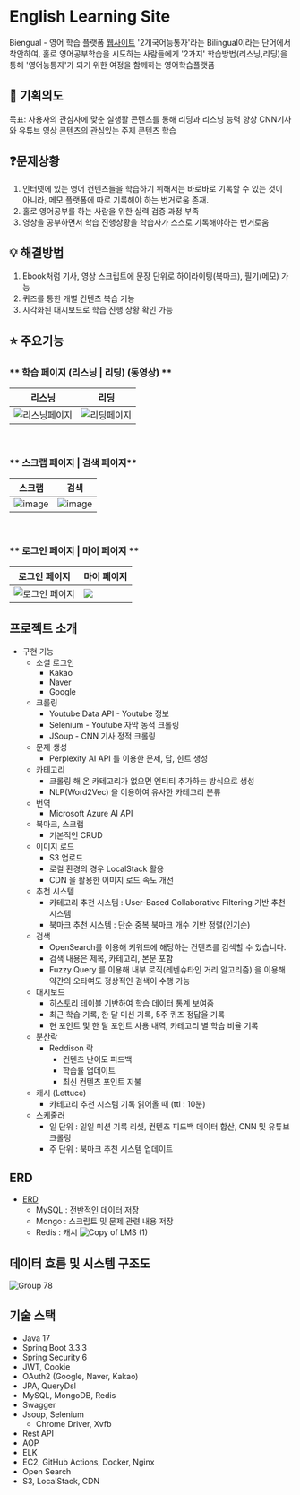 # English Learning Site

Biengual - 영어 학습 플랫폼 [웹사이트](https://biengual.store)
'2개국어능통자'라는 Bilingual이라는 단어에서 착안하여, 홀로 영어공부학습을 시도하는 사람들에게 '2가지' 학습방법(리스닝,리딩)을 통해 '영어능통자'가 되기 위한 여정을 함께하는 영어학습플랫폼

## 🎯 기획의도

목표: 사용자의 관심사에 맞춘 실생활 콘텐츠를 통해 리딩과 리스닝 능력 향상
CNN기사와 유튜브 영상 콘텐츠의 관심있는 주제 콘텐츠 학습

## ❓문제상황

1. 인터넷에 있는 영어 컨텐츠들을 학습하기 위해서는 바로바로 기록할 수 있는 것이 아니라, 메모 플랫폼에 따로 기록해야 하는 번거로움 존재.
2. 홀로 영어공부를 하는 사람을 위한 실력 검증 과정 부족
3. 영상을 공부하면서 학습 진행상황을 학습자가 스스로 기록해야하는 번거로움

## 💡 해결방법

1. Ebook처럼 기사, 영상 스크립트에 문장 단위로 하이라이팅(북마크), 필기(메모) 가능
2. 퀴즈를 통한 개별 컨텐츠 복습 기능
3. 시각화된 대시보드로 학습 진행 상황 확인 가능

## ⭐ 주요기능

### ** 학습 페이지 (리스닝 | 리딩) (동영상) **

| 리스닝                                                                                                  | 리딩                                                                                                 |
| ------------------------------------------------------------------------------------------------------- | ---------------------------------------------------------------------------------------------------- |
| ![리스닝페이지](https://github.com/user-attachments/assets/daae7e8f-4971-4e25-808b-e4dc0abf0fbf) | ![리딩페이지](https://github.com/user-attachments/assets/ea6a3b24-2114-4903-9a5d-23def8a2c312) |

<br />

### ** 스크랩 페이지 | 검색 페이지**

| 스크랩                                                                                    | 검색                                                                                      |
| ----------------------------------------------------------------------------------------- | ----------------------------------------------------------------------------------------- |
| ![image](https://github.com/user-attachments/assets/9a5b62b7-771d-475c-bba6-1b820a0122ba) | ![image](https://github.com/user-attachments/assets/dd1cc328-fead-42d8-b1dd-bcf521a36b04) |

<br />

### ** 로그인 페이지 | 마이 페이지 **

| 로그인 페이지                                                                                     | 마이 페이지                                                                                 |
| ------------------------------------------------------------------------------------------------- | ------------------------------------------------------------------------------------------- |
| ![로그인 페이지](https://github.com/user-attachments/assets/4b34b340-8ede-45aa-83af-6e8442d41015) | <img src="https://github.com/user-attachments/assets/84e0e995-5eb9-4ab7-86ff-b05d6b52337f"> |
## 프로젝트 소개

- 구현 기능
    - 소셜 로그인
        - Kakao
        - Naver
        - Google
    - 크롤링
        - Youtube Data API - Youtube 정보
        - Selenium - Youtube 자막 동적 크롤링
        - JSoup - CNN 기사 정적 크롤링
    - 문제 생성
        - Perplexity AI API 를 이용한 문제, 답, 힌트 생성
    - 카테고리
        - 크롤링 해 온 카테고리가 없으면 엔티티 추가하는 방식으로 생성
        - NLP(Word2Vec) 을 이용하여 유사한 카테고리 분류
    - 번역
        - Microsoft Azure AI API
    - 북마크, 스크랩
        - 기본적인 CRUD
    - 이미지 로드
        - S3 업로드
        - 로컬 환경의 경우 LocalStack 활용
        - CDN 을 활용한 이미지 로드 속도 개선
    - 추천 시스템
        - 카테고리 추천 시스템 : User-Based Collaborative Filtering 기반 추천 시스템
        - 북마크 추천 시스템 : 단순 중복 북마크 개수 기반 정렬(인기순)
    - 검색
        - OpenSearch를 이용해 키워드에 해당하는 컨텐츠를 검색할 수 있습니다.
        - 검색 내용은 제목, 카테고리, 본문 포함
        - Fuzzy Query 를 이용해 내부 로직(레벤슈타인 거리 알고리즘) 을 이용해 약간의 오타여도 정상적인 검색이 수행 가능
    - 대시보드
        - 히스토리 테이블 기반하여 학습 데이터 통계 보여줌
        - 최근 학습 기록, 한 달 미션 기록, 5주 퀴즈 정답율 기록
        - 현 포인트 및 한 달 포인트 사용 내역, 카테고리 별 학습 비율 기록
    - 분산락
        - Reddison 락
            - 컨텐츠 난이도 피드백
            - 학습률 업데이트
            - 최신 컨텐츠 포인트 지불
    - 캐시 (Lettuce)
        - 카테고리 추천 시스템 기록 읽어올 때 (ttl : 10분)
    - 스케줄러
        - 일 단위 : 일일 미션 기록 리셋, 컨텐츠 피드백 데이터 합산, CNN 및 유튜브 크롤링
        - 주 단위 : 북마크 추천 시스템 업데이트

## ERD
- [ERD](https://dbdiagram.io/d/Copy-of-LMS-670dcf7397a66db9a3f9b8c4)
    - MySQL : 전반적인 데이터 저장
    - Mongo : 스크립트 및 문제 관련 내용 저장
    - Redis : 캐시
    ![Copy of LMS (1)](https://github.com/user-attachments/assets/dbd6171e-58d8-4969-a3c6-3459e6a79a12)

## 데이터 흐름 및 시스템 구조도
![Group 78](https://github.com/user-attachments/assets/3ad9481d-0ef9-403e-a2b2-8800cdad7cdd)

## 기술 스택
 - Java 17
 - Spring Boot 3.3.3
 - Spring Security 6
 - JWT, Cookie
 - OAuth2 (Google, Naver, Kakao)
 - JPA, QueryDsl
 - MySQL, MongoDB, Redis
 - Swagger
 - Jsoup, Selenium
   - Chrome Driver, Xvfb
 - Rest API
 - AOP
 - ELK
 - EC2, GitHub Actions, Docker, Nginx
 - Open Search
 - S3, LocalStack, CDN

